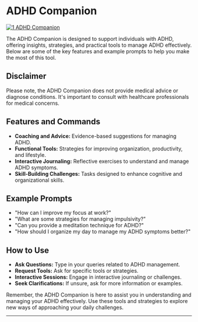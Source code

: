 # ADHD Companion

[![1 ADHD Companion](https://files.oaiusercontent.com/file-4bcKmjlpNdM0KHIOUHhKBqM8?se=2123-10-21T12%3A08%3A37Z&sp=r&sv=2021-08-06&sr=b&rscc=max-age%3D31536000%2C%20immutable&rscd=attachment%3B%20filename%3D230db46b-f6dc-410b-8e19-a842c3ee45a1.png&sig=ippXUR2WuBwkYyfABrW5qOjTM0/6UaRaBHMyXlrHKIE%3D)](https://chat.openai.com/g/g-PEqX9yCq2-adhd-companion)

The ADHD Companion is designed to support individuals with ADHD, offering insights, strategies, and practical tools to manage ADHD effectively. Below are some of the key features and example prompts to help you make the most of this tool.

## Disclaimer
Please note, the ADHD Companion does not provide medical advice or diagnose conditions. It's important to consult with healthcare professionals for medical concerns.

## Features and Commands
- **Coaching and Advice:** Evidence-based suggestions for managing ADHD.
- **Functional Tools:** Strategies for improving organization, productivity, and lifestyle.
- **Interactive Journaling:** Reflective exercises to understand and manage ADHD symptoms.
- **Skill-Building Challenges:** Tasks designed to enhance cognitive and organizational skills.

## Example Prompts
- "How can I improve my focus at work?"
- "What are some strategies for managing impulsivity?"
- "Can you provide a meditation technique for ADHD?"
- "How should I organize my day to manage my ADHD symptoms better?"

## How to Use
- **Ask Questions:** Type in your queries related to ADHD management.
- **Request Tools:** Ask for specific tools or strategies.
- **Interactive Sessions:** Engage in interactive journaling or challenges.
- **Seek Clarifications:** If unsure, ask for more information or examples.

Remember, the ADHD Companion is here to assist you in understanding and managing your ADHD effectively. Use these tools and strategies to explore new ways of approaching your daily challenges.

---


